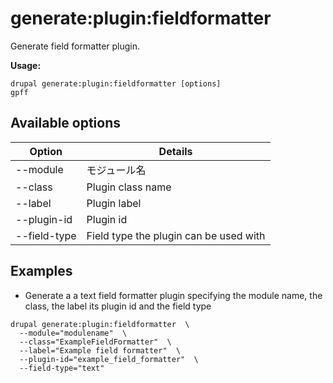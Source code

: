 # generate:plugin:fieldformatter
Generate field formatter plugin.

**Usage:**
```
drupal generate:plugin:fieldformatter [options]
gpff
```

## Available options
Option | Details
-------|-------------
--module | モジュール名
--class | Plugin class name
--label | Plugin label
--plugin-id | Plugin id
--field-type | Field type the plugin can be used with

## Examples
* Generate a a text field formatter plugin specifying the module name, the class, the label its plugin id and the field type
```
drupal generate:plugin:fieldformatter  \
  --module="modulename"  \
  --class="ExampleFieldFormatter"  \
  --label="Example field formatter"  \
  --plugin-id="example_field_formatter"  \
  --field-type="text"
```
